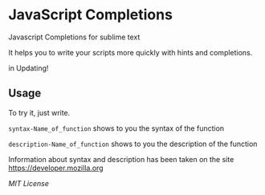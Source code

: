 <h1>JavaScript Completions</h1>

Javascript Completions for sublime text

It helps you to write your scripts more quickly with hints and completions.

in Updating!

<h2>Usage</h2>

To try it, just write.

<code>syntax-Name_of_function</code> shows to you the syntax of the function

<code>description-Name_of_function</code> shows to you the description of the function

Information about syntax and description has been taken on the site https://developer.mozilla.org

<i>MIT License</i>

